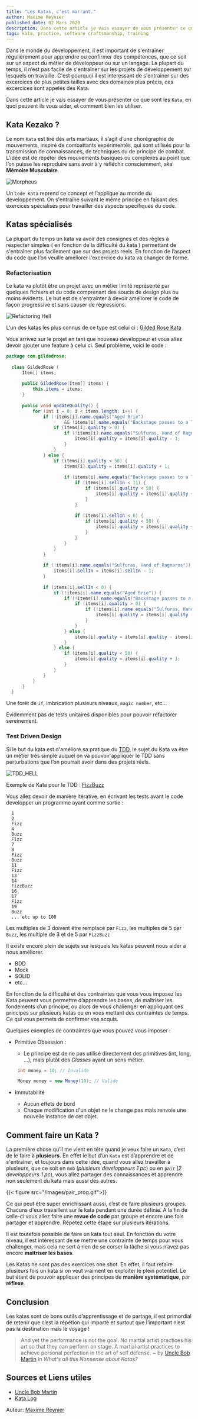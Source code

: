 ```yaml
---
title: "Les Katas, c'est marrant."
author: Maxime Reynier 
published_date: 02 Mars 2020
description: Dans cette article je vais essayer de vous présenter ce que sont les `Kata`, en quoi peuvent ils vous aider, et comment bien les utiliser.
tags: kata, practice, software craftsmanship, training
---
```


Dans le monde du développement, il est important de s'entraîner régulièrement pour apprendre ou confirmer des compétences, que ce soit sur un aspect du métier de développeur ou sur un langage.
La plupart du temps, il n’est pas facile de s'entraîner sur les projets de développement sur lesquels on travaille.
C'est pourquoi il est interessant de s'entrainer sur des excercices de plus petites tailles avec des domaines plus précis, ces excercices sont appelés des Kata.


Dans cette article je vais essayer de vous présenter ce que sont les `Kata`, en quoi peuvent ils vous aider, et comment bien les utiliser.


## Kata Kezako ?

Le nom `Kata` est tiré des arts martiaux, il s’agit d’une chorégraphie de mouvements, inspiré de combattants expérimentés, qui sont utilisés pour la transmission de connaissances, de techniques ou de principe de combat.
L’idée est de répéter des mouvements basiques ou complexes au point que l’on puisse les reproduire sans avoir à y réfléchir consciemment, aka **Mémoire Musculaire**.

![Morpheus](/images/morpheus.gif)

Un `Code Kata` reprend ce concept et l’applique au monde du développement. On s'entraîne suivant le même principe en faisant des exercices spécialisés pour travailler des aspects spécifiques du code. 

## Katas spécialisés  

La plupart du temps un kata va avoir des consignes et des règles à respecter simples ( en fonction de la difficulté du kata ) permettant de s'entraîner plus facilement que sur des projets réels.
En fonction de l’aspect du code que l’on veuille améliorer l'excercice du kata va changer de forme.

### Refactorisation

Le kata va plutôt être un projet avec un métier limité représenté par quelques fichiers et du code comprenant des soucis de design plus ou moins évidents.
Le but est de s'entrainter à devoir améliorer le code de façon progressive et sans causer de régressions.

![Refactoring Hell](/images/refactoring_hell.gif)

L'un des katas les plus connus de ce type est celui ci : [Gilded Rose Kata](https://github.com/emilybache/GildedRose-Refactoring-Kata)

Vous arrivez sur le projet en tant que nouveau developpeur et vous allez devoir ajouter une feature à celui ci.
Seul problème, voici le code :

```java
package com.gildedrose;
  
  class GildedRose {
      Item[] items;
  
      public GildedRose(Item[] items) {
          this.items = items;
      }
  
      public void updateQuality() {
          for (int i = 0; i < items.length; i++) {
              if (!items[i].name.equals("Aged Brie")
                      && !items[i].name.equals("Backstage passes to a TAFKAL80ETC concert")) {
                  if (items[i].quality > 0) {
                      if (!items[i].name.equals("Sulfuras, Hand of Ragnaros")) {
                          items[i].quality = items[i].quality - 1;
                      }
                  }
              } else {
                  if (items[i].quality < 50) {
                      items[i].quality = items[i].quality + 1;
  
                      if (items[i].name.equals("Backstage passes to a TAFKAL80ETC concert")) {
                          if (items[i].sellIn < 11) {
                              if (items[i].quality < 50) {
                                  items[i].quality = items[i].quality + 1;
                              }
                          }
  
                          if (items[i].sellIn < 6) {
                              if (items[i].quality < 50) {
                                  items[i].quality = items[i].quality + 1;
                              }
                          }
                      }
                  }
              }
  
              if (!items[i].name.equals("Sulfuras, Hand of Ragnaros")) {
                  items[i].sellIn = items[i].sellIn - 1;
              }
  
              if (items[i].sellIn < 0) {
                  if (!items[i].name.equals("Aged Brie")) {
                      if (!items[i].name.equals("Backstage passes to a TAFKAL80ETC concert")) {
                          if (items[i].quality > 0) {
                              if (!items[i].name.equals("Sulfuras, Hand of Ragnaros")) {
                                  items[i].quality = items[i].quality - 1;
                              }
                          }
                      } else {
                          items[i].quality = items[i].quality - items[i].quality;
                      }
                  } else {
                      if (items[i].quality < 50) {
                          items[i].quality = items[i].quality + 1;
                      }
                  }
              }
          }
      }
  }
```
Une forêt de `if`, imbrication plusieurs niveaux, `magic number`, etc... 

Evidemment pas de tests unitaires disponibles pour pouvoir refactorer sereinement.

### Test Driven Design

Si le but du kata est d'amélioré sa pratique du [TDD](https://fr.wikipedia.org/wiki/Test_driven_development), le sujet du Kata va être un métier très  simple auquel on va pouvoir appliquer le TDD sans perturbations que l’on pourrait avoir dans des projets réels.

![TDD_HELL](/images/tdd_hell.png)

Exemple de Kata pour le TDD : [FizzBuzz](http://codingdojo.org/kata/FizzBuzz/)

Vous allez devoir de manière itérative, en écrivant les tests avant le code developper un programme ayant comme sortie : 

```
  1
  2
  Fizz
  4
  Buzz
  Fizz
  7
  8
  Fizz
  Buzz
  11
  Fizz
  13
  14
  FizzBuzz
  16
  17
  Fizz
  19
  Buzz
  ... etc up to 100
  ```
  
  Les multiples de 3 doivent être remplacé par `Fizz`, les multiples de 5 par `Buzz`, les multiple de 3 et de 5 par `FizzBuzz`

Il existe encore plein de sujets sur lesquels les katas peuvent nous aider à nous améliorer.

* BDD
* Mock
* SOLID
* etc...

En fonction de la difficulté et des contraintes que vous vous imposez les Kata peuvent vous permettre d’apprendre les bases,
 de maîtriser les fondements d’un principe, ou alors de vous challenger en appliquant ces principes sur plusieurs katas ou en vous mettant des contraintes de temps.
 Ce qui vous permets de confirmer vos acquis.
 
 Quelques exemples de contraintes que vous pouvez vous imposer : 
 
 * Primitive Obsession :
    * Le principe est de ne pas utilisé directement des primitives (int, long, ...), mais plutôt des _Classes_ ayant un sens métier.
    ```java
     int money = 10; // Invalide
    ``` 
    
    ```java
     Money money = new Money(10); // Valide
    ```
 * Immutabilité
    * Aucun effets de bord
    * Chaque modification d'un objet ne le change pas mais renvoie une nouvelle instance de cet objet.
    
## Comment faire un Kata ? 

La première chose qu’il me vient en tête quand je veux faire un `Kata`, c’est de le faire à **plusieurs**.
En effet le but d’un `Kata` est d’apprendre et de s'entraîner, et toujours dans cette idée, quand vous allez travailler à plusieurs, que ce soit en `mob` (_plusieurs developpeurs 1 pc_) ou en `pair` (_2 developpeurs 1 pc_),
 vous allez partager des connaissances et apprendre non seulement du kata mais aussi des autres.

{{< figure src="/images/pair_prog.gif">}}

Ce qui peut être super enrichissant aussi, c’est de faire plusieurs groupes. Chacuns d'eux travaillent sur le kata pendant une durée définie.
A la fin de celle-ci vous allez faire une **revue de code** par groupe et encore une fois partager et apprendre. Répétez cette étape sur plusieurs itérations.

Il est toutefois possible de faire un kata tout seul. En fonction du votre niveau, il est intéressant de se mettre une contrainte de temps pour vous challenger, mais cela ne sert à rien de se corser la tâche si vous n’avez pas encore **maîtriser les bases**.

Les Katas ne sont pas des exercices one shot. En effet, il faut refaire plusieurs fois un kata si on veut vraiment en exploiter le plein potentiel. Le but étant de pouvoir appliquer des principes de **manière systématique**, par **réflexe**. 

## Conclusion   

Les katas sont de bons outils d’apprentissage et de partage, il est primordial de retenir que c’est la répétion qui importe et surtout que l’important n’est pas la destination mais le voyage !

> And yet the performance is not the goal. No martial artist practices his art so that they can perform on stage. A martial artist practices to achieve personal perfection in the art of self defense.
 ~ by [Uncle Bob Martin](https://sites.google.com/site/unclebobconsultingllc/home/articles/what-s-all-this-nonsense-about-katas) in _What's all this Nonsense about Katas?_


## Sources et Liens utiles

- [Uncle Bob Martin](https://blog.cleancoder.com/)
- [Kata Log](https://kata-log.rocks/)

Auteur: [Maxime Reynier](https://maximernr.github.io)



